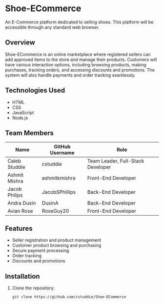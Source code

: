 # Shoe-ECommerce

An E-Commerce platform dedicated to selling shoes. This platform will be accessible through any standard web browser.

## Overview
Shoe-ECommerce is an online marketplace where registered sellers can add approved items to the store and manage their products. Customers will have various interaction options, including browsing products, making purchases, tracking orders, and accessing discounts and promotions. The system will also handle payments and order tracking seamlessly.

## Technologies Used
- HTML
- CSS
- JavaScript
- Node.js

## Team Members
| Name           | GitHub Username | Role                          |
|--------------|----------------|------------------------------|
| Caleb Studdie | cstuddie       | Team Leader, Full-Stack Developer |
| Ashmit Mishra | ashmitkmishra              | Front-End Developer         |
| Jacob Philips | JacobSPhillips          | Back-End Developer         |
| Andra Dusin   | DusinA              | Back-End Developer         |
| Avian Rose    | RoseGuy20              | Front-End Developer         |

## Features
- Seller registration and product management
- Customer product browsing and purchasing
- Secure payment processing
- Order tracking
- Discounts and promotions

## Installation
1. Clone the repository:
   ```sh
   git clone https://github.com/cstuddie/Shoe-ECommerce
